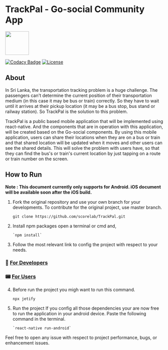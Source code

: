 # TrackPal - Go-social Community App

<img src="https://i.imgur.com/g02h7HP.png" width="75">

[![Codacy Badge](https://api.codacy.com/project/badge/Grade/4fb5295fe71a4a589277065334f88a59)](https://www.codacy.com/app/shehand/TrackPal?utm_source=github.com&utm_medium=referral&utm_content=scorelab/TrackPal&utm_campaign=Badge_Grade) [![License](https://img.shields.io/badge/License-Apache%202.0-blue.svg)](https://opensource.org/licenses/Apache-2.0)

## About

In Sri Lanka, the transportation tracking problem is a huge challenge. The passengers can't determine the current position of their transportation medium (in this case it may be bus or train) correctly. So they have to wait until it arrives at their pickup location (it may be a bus stop, bus stand or railway station). So TrackPal is the solution to this problem.

TrackPal is a public based mobile application that will be implemented using react-native. And the components that are in operation with this application, will be created based on the Go-social components. By using this mobile application, users can share their locations when they are on a bus or train and that shared location will be updated when it moves and other users can see the shared details. This will solve the problem with users have, so that they can find the bus's or train's current location by just tapping on a route or train number on the screen.

## How to Run

**Note : This document currently only supports for Android. iOS document will be available soon after the iOS build.**

1.  Fork the original repository and use your own branch for your developments. To contribute for the original project, use master branch.

    `git clone https://github.com/scorelab/TrackPal.git`

2.  Install npm packages
    open a terminal or cmd and,

        `npm install`

3.  Follow the most relevant link to config the project with respect to your needs.

### 🚀 [For Developers](./docs/developer.md)

### 📟 [For Users](./docs/user.md)

4.  Before run the project you migh want to run this command.

    `npx jetify`

5.  Run the project
    If you config all those dependencies your are now free to run the application in your android device. Paste the following command in the terminal.

        `react-native run-android`

Feel free to open any issue with respect to project performance, bugs, or enhancement issues.
